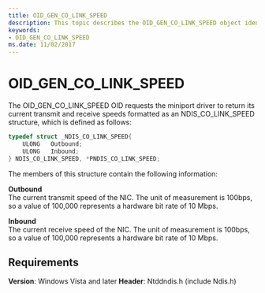 ```yaml
---
title: OID_GEN_CO_LINK_SPEED
description: This topic describes the OID_GEN_CO_LINK_SPEED object identifier (OID).
keywords:
- OID_GEN_CO_LINK_SPEED
ms.date: 11/02/2017
---
```


# OID_GEN_CO_LINK_SPEED

The OID_GEN_CO_LINK_SPEED OID requests the miniport driver to return its current transmit and receive speeds formatted as an NDIS_CO_LINK_SPEED structure, which is defined as follows:

```c++
typedef struct _NDIS_CO_LINK_SPEED{
    ULONG   Outbound;
    ULONG   Inbound;
} NDIS_CO_LINK_SPEED, *PNDIS_CO_LINK_SPEED;
```

The members of this structure contain the following information:

**Outbound**  
The current transmit speed of the NIC. The unit of measurement is 100bps, so a value of 100,000 represents a hardware bit rate of 10 Mbps.

**Inbound**  
The current receive speed of the NIC. The unit of measurement is 100bps, so a value of 100,000 represents a hardware bit rate of 10 Mbps.

## Requirements

**Version**: Windows Vista and later
**Header**: Ntddndis.h (include Ndis.h)

